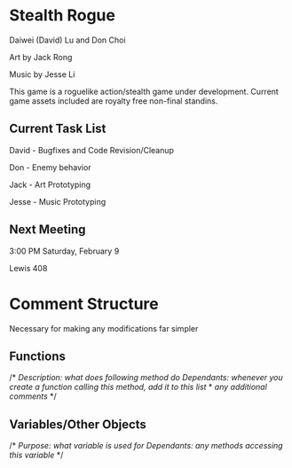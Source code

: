 # Stealth Rogue

Daiwei (David) Lu and Don Choi

Art by Jack Rong

Music by Jesse Li

This game is a roguelike action/stealth game under development.  Current game assets included are royalty free non-final standins.


## Current Task List

David - Bugfixes and Code Revision/Cleanup

Don - Enemy behavior

Jack - Art Prototyping

Jesse - Music Prototyping


## Next Meeting

3:00 PM Saturday, February 9

Lewis 408


# Comment Structure

Necessary for making any modifications far simpler

## Functions

/*
 <nowiki>*</nowiki> Description: _what does following method do_
 <nowiki>*</nowiki>
 <nowiki>*</nowiki> Dependants: _whenever you create a function calling this method, add it to this list_
 <nowiki>*</nowiki>
 <nowiki>*</nowiki> _any additional comments_
 */

## Variables/Other Objects

/*
 <nowiki>*</nowiki> Purpose: _what variable is used for_
 <nowiki>*</nowiki> 
 <nowiki>*</nowiki> Dependants: _any methods accessing this variable_
 <nowiki>*</nowiki>
 */